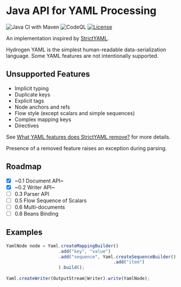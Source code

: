 # Java API for YAML Processing

![Java CI with Maven](https://github.com/filip26/hydrogen-yaml/workflows/Java%20CI%20with%20Maven/badge.svg)
![CodeQL](https://github.com/filip26/hydrogen-yaml/workflows/CodeQL/badge.svg)
[![License](https://img.shields.io/badge/License-Apache%202.0-blue.svg)](https://opensource.org/licenses/Apache-2.0)

An implementation inspired by [StrictYAML](https://github.com/crdoconnor/strictyaml). 

Hydrogen YAML is the simplest human-readable data-serialization language. Some YAML features are not intentionally supported.

## Unsupported Features
- Implicit typing
- Duplicate keys
- Explicit tags
- Node anchors and refs
- Flow style (except scalars and simple sequences)
- Complex mapping keys
- Directives

See [What YAML features does StrictYAML remove?](https://hitchdev.com/strictyaml/features-removed/) for more details.

Presence of a removed feature raises an exception during parsing.

## Roadmap
- [x] ~0.1 Document API~
- [x] ~0.2 Writer API~
- [ ] 0.3 Parser API
- [ ] 0.5 Flow Sequence of Scalars
- [ ] 0.6 Multi-documents
- [ ] 0.8 Beans Binding

## Examples

```javascript
YamlNode node = Yaml.createMappingBuilder()
                    .add("key", "value")
                    .add("sequence", Yaml.createSequenceBuilder()
                                         .add("item")
                    ).build();
     
Yaml.createWriter(OutputStream|Writer).write(YamlNode);
```
